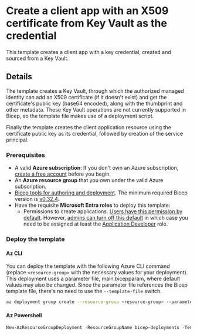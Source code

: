 # Create a client app with an X509 certificate from Key Vault as the credential

This template creates a client app with a key credential, created and sourced from a Key Vault.

## Details

The template creates a Key Vault, through which the authorized managed identity can add an X509 certificate (if it doesn't exist) and get the certificate's public key (base64 encoded), along with the thumbprint and other metadata. These Key Vault operations are not currently supported in Bicep, so the template file makes use of a deployment script.

Finally the template creates the client application resource using the certificate public key as its credential, followed
by creation of the service principal.

### Prerequisites

- A valid **Azure subscription**: If you don't own an Azure subscription, [create a free account](https://azure.microsoft.com/free/) before you begin.
- An **Azure resource group** that you own under the valid Azure subscription.
- [Bicep tools for authoring and deployment](https://learn.microsoft.com/graph/templates/quickstart-install-bicep-tools). The minimum required Bicep version is [v0.32.4](https://github.com/Azure/bicep/releases/tag/v0.32.4).
- Have the requisite **Microsoft Entra roles** to deploy this template:
  - Permissions to create applications. [Users have this permission by default](https://learn.microsoft.com/entra/fundamentals/users-default-permissions#compare-member-and-guest-default-permissions). However, [admins can turn off this default](https://learn.microsoft.com/entra/fundamentals/users-default-permissions#restrict-member-users-default-permissions) in which case you need to be assigned at least the [Application Developer](https://learn.microsoft.com/entra/identity/role-based-access-control/permissions-reference#application-developer) role.

### Deploy the template

#### Az CLI

You can deploy the template with the following Azure CLI command (replace `<resource-group>` with the necessary values for your deployment). This deployment uses a parameter file, main.bicepparam, where default values may also be changed.  Since the parameter file references the Bicep template file, there's no need
to use the `--template-file` switch.

```sh
az deployment group create --resource-group <resource-group> --parameter main.bicepparam --verbose
```

#### Az Powershell

```powershell
New-AzResourceGroupDeployment -ResourceGroupName bicep-deployments -TemplateFile .\main.bicep -TemplateParameterFile .\main.bicepparam -Verbose
```

[no-azure-sub]:https://learn.microsoft.com/graph/templates/how-to-deploy-without-azure-sub?view=graph-bicep-1.0&tabs=CLI